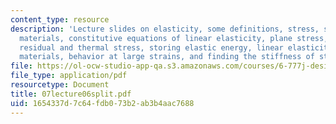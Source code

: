 ```yaml
---
content_type: resource
description: 'Lecture slides on elasticity, some definitions, stress, strain, isotropic
  materials, constitutive equations of linear elasticity, plane stress, thin films:
  residual and thermal stress, storing elastic energy, linear elasticity in anisotropic
  materials, behavior at large strains, and finding the stiffness of structures.'
file: https://ol-ocw-studio-app-qa.s3.amazonaws.com/courses/6-777j-design-and-fabrication-of-microelectromechanical-devices-spring-2007/1654337d7c64fdb073b2ab3b4aac7688_07lecture06split.pdf
file_type: application/pdf
resourcetype: Document
title: 07lecture06split.pdf
uid: 1654337d-7c64-fdb0-73b2-ab3b4aac7688
---
```

